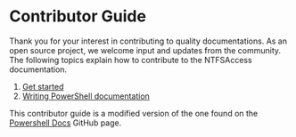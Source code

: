 # Contributor Guide

Thank you for your interest in contributing to quality documentations.
As an open source project, we welcome input and updates from the community.
The following topics explain how to contribute to the NTFSAccess documentation.

1. [Get started](./contributing/1-GET-STARTED.md)
2. [Writing PowerShell documentation](./contributing/2-WRITING.md)

This contributor guide is a modified version of the one found on the [Powershell Docs](https://github.com/PowerShell/PowerShell-Docs) GitHub page.